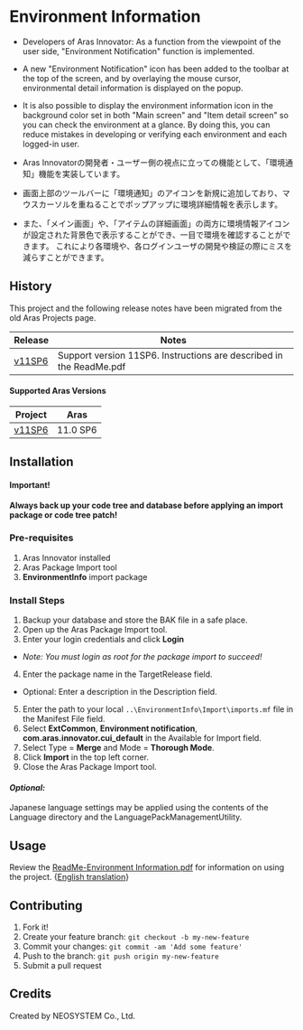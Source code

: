 # Environment Information

* Developers of Aras Innovator: As a function from the viewpoint of the user side, "Environment Notification" function is implemented.
* A new "Environment Notification" icon has been added to the toolbar at the top of the screen, and by overlaying the mouse cursor, environmental detail information is displayed on the popup.
* It is also possible to display the environment information icon in the background color set in both "Main screen" and "Item detail screen" so you can check the environment at a glance. By doing this, you can reduce mistakes in developing or verifying each environment and each logged-in user.


* Aras Innovatorの開発者・ユーザー側の視点に立っての機能として、「環境通知」機能を実装しています。
* 画面上部のツールバーに「環境通知」のアイコンを新規に追加しており、マウスカーソルを重ねることでポップアップに環境詳細情報を表示します。
* また、「メイン画面」や、「アイテムの詳細画面」の両方に環境情報アイコンが設定された背景色で表示することができ、一目で環境を確認することができます。 これにより各環境や、各ログインユーザの開発や検証の際にミスを減らすことができます。

## History

This project and the following release notes have been migrated from the old Aras Projects page.

Release | Notes
--------|--------
[v11SP6](https://github.com/ArasLabs/environment-info/releases/tag/v11SP6) | Support version 11SP6. Instructions are described in the ReadMe.pdf

#### Supported Aras Versions

Project | Aras
--------|------
[v11SP6](https://github.com/ArasLabs/environment-info/releases/tag/v11SP6) | 11.0 SP6

## Installation

#### Important!
**Always back up your code tree and database before applying an import package or code tree patch!**

### Pre-requisites

1. Aras Innovator installed
2. Aras Package Import tool
3. **EnvironmentInfo** import package

### Install Steps

1. Backup your database and store the BAK file in a safe place.
2. Open up the Aras Package Import tool.
3. Enter your login credentials and click **Login**
  * _Note: You must login as root for the package import to succeed!_
4. Enter the package name in the TargetRelease field.
  * Optional: Enter a description in the Description field.
5. Enter the path to your local `..\EnvironmentInfo\Import\imports.mf` file in the Manifest File field.
6. Select **ExtCommon**, **Environment notification**, **com.aras.innovator.cui_default** in the Available for Import field.
7. Select Type = **Merge** and Mode = **Thorough Mode**.
8. Click **Import** in the top left corner.
9. Close the Aras Package Import tool.

#### _Optional:_
Japanese language settings may be applied using the contents of the Language directory and the LanguagePackManagementUtility.

## Usage

Review the [ReadMe-Environment Information.pdf](./Documentation/ReadMe-Environment%20Information.pdf) for information on using the project. {[English translation](./Documentation/ReadMe-Environment%20Information-English.docx)}

## Contributing

1. Fork it!
2. Create your feature branch: `git checkout -b my-new-feature`
3. Commit your changes: `git commit -am 'Add some feature'`
4. Push to the branch: `git push origin my-new-feature`
5. Submit a pull request

## Credits

Created by NEOSYSTEM Co., Ltd.
